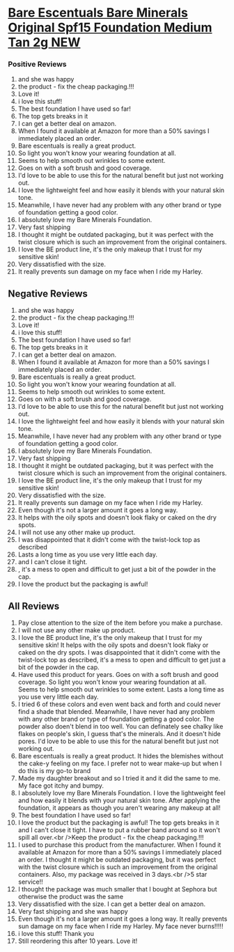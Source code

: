 # [Bare Escentuals Bare Minerals Original Spf15 Foundation Medium Tan 2g NEW](https://products.checkmycream.com/products/Bare-Escentuals-Bare-Minerals-Original-Spf15-Foundation-Medium-Tan-2g-NEW.html)

### Positive Reviews

<ol>
      <li>and she was happy</li>
      <li>the product - fix the cheap packaging.!!!</li>
      <li>Love it!</li>
      <li>i love this stuff!</li>
      <li>The best foundation I have used so far!</li>
      <li>The top gets breaks in it</li>
      <li>I can get a better deal on amazon.</li>
      <li>When I found it available at Amazon for more than a 50% savings I immediately placed an order.</li>
      <li>Bare escentuals is really a great product.  </li>
      <li>So light you won&#x27;t know your wearing foundation at all.</li>
      <li>Seems to help smooth out wrinkles to some extent.</li>
      <li>Goes on with a soft brush and good coverage.</li>
      <li>I&#x27;d love to be able to use this for the natural benefit but just not working out.</li>
      <li>I love the lightweight feel and how easily it blends with your natural skin tone.  </li>
      <li>Meanwhile, I have never had any problem with any other brand or type of foundation getting a good color.</li>
      <li>I absolutely love my Bare Minerals Foundation.  </li>
      <li>Very fast shipping</li>
      <li>I thought it might be outdated packaging, but it was perfect with the twist closure which is such an improvement from the original containers.</li>
      <li>I love the BE product line, it&#x27;s the only makeup that I trust for my sensitive skin!</li>
      <li>Very dissatisfied with the size.  </li>
      <li>It really prevents sun damage on my face when I ride my Harley.</li>
</ol>


<h2>Negative Reviews</h2>
<ol>
<li> and she was happy</li>
<li> the product - fix the cheap packaging.!!!</li>
<li> Love it!</li>
<li> i love this stuff!</li>
<li> The best foundation I have used so far!</li>
<li> The top gets breaks in it</li>
<li> I can get a better deal on amazon.</li>
<li> When I found it available at Amazon for more than a 50% savings I immediately placed an order.</li>
<li> Bare escentuals is really a great product.  </li>
<li> So light you won&#x27;t know your wearing foundation at all.</li>
<li> Seems to help smooth out wrinkles to some extent.</li>
<li> Goes on with a soft brush and good coverage.</li>
<li> I&#x27;d love to be able to use this for the natural benefit but just not working out.</li>
<li> I love the lightweight feel and how easily it blends with your natural skin tone.  </li>
<li> Meanwhile, I have never had any problem with any other brand or type of foundation getting a good color.</li>
<li> I absolutely love my Bare Minerals Foundation.  </li>
<li> Very fast shipping</li>
<li> I thought it might be outdated packaging, but it was perfect with the twist closure which is such an improvement from the original containers.</li>
<li> I love the BE product line, it&#x27;s the only makeup that I trust for my sensitive skin!</li>
<li> Very dissatisfied with the size.  </li>
<li> It really prevents sun damage on my face when I ride my Harley.</li>
<li> Even though it&#x27;s not a larger amount it goes a long way.</li>
<li> It helps with the oily spots and doesn&#x27;t look flaky or caked on the dry spots.</li>
<li> I will not use any other make up product.</li>
<li> I was disappointed that it didn&#x27;t come with the twist-lock top as described</li>
<li> Lasts a long time as you use very little each day.</li>
<li> and I can&#x27;t close it tight.</li>
<li> , it&#x27;s a mess to open and difficult to get just a bit of the powder in the cap.</li>
<li> I love the product but the packaging is awful!  </li>
</ol>

<h2>All Reviews</h2>

<ol>
    <li> Pay close attention to the size of the item before you make a purchase.</li>
    <li> I will not use any other make up product.</li>
    <li> I love the BE product line, it&#x27;s the only makeup that I trust for my sensitive skin! It helps with the oily spots and doesn&#x27;t look flaky or caked on the dry spots. I was disappointed that it didn&#x27;t come with the twist-lock top as described, it&#x27;s a mess to open and difficult to get just a bit of the powder in the cap.</li>
    <li> Have used this product for years. Goes on with a soft brush and good coverage. So light you won&#x27;t know your wearing foundation at all. Seems to help smooth out wrinkles to some extent. Lasts a long time as you use very little each day.</li>
    <li> I tried 6 of these colors and even went back and forth and could never find a shade that blended. Meanwhile, I have never had any problem with any other brand or type of foundation getting a good color. The powder also doen&#x27;t blend in too well. You can definately see chalky like flakes on people&#x27;s skin, I guess that&#x27;s the minerals. And it doesn&#x27;t hide pores. I&#x27;d love to be able to use this for the natural benefit but just not working out.</li>
    <li> Bare escentuals is really a great product.  It hides the blemishes without the cake-y feeling on my face.  I prefer not to wear make-up but when I do this is my go-to brand</li>
    <li> Made my daughter breakout and so I tried it and it did the same to me.  My face got itchy and bumpy.</li>
    <li> I absolutely love my Bare Minerals Foundation.  I love the lightweight feel and how easily it blends with your natural skin tone.  After applying the foundation, it appears as though you aren&#x27;t wearing any makeup at all!</li>
    <li> The best foundation I have used so far!</li>
    <li> I love the product but the packaging is awful!  The top gets breaks in it and I can&#x27;t close it tight. I have to put a rubber band around so it won&#x27;t spill all over.&lt;br /&gt;Keep the product - fix the cheap packaging.!!!</li>
    <li> I used to purchase this product from the manufacturer. When I found it available at Amazon for more than a 50% savings I immediately placed an order. I thought it might be outdated packaging, but it was perfect with the twist closure which is such an improvement from the original containers. Also, my package was received in 3 days.&lt;br /&gt;5 star service!!</li>
    <li> I thought the package was much smaller that I bought at Sephora but otherwise the product was the same</li>
    <li> Very dissatisfied with the size.  I can get a better deal on amazon.</li>
    <li> Very fast shipping and she was happy</li>
    <li> Even though it&#x27;s not a larger amount it goes a long way. It really prevents sun damage on my face when I ride my Harley. My face never burns!!!!!</li>
    <li> i love this stuff! Thank you</li>
    <li> Still reordering this after 10 years. Love it!</li>
</ol>




